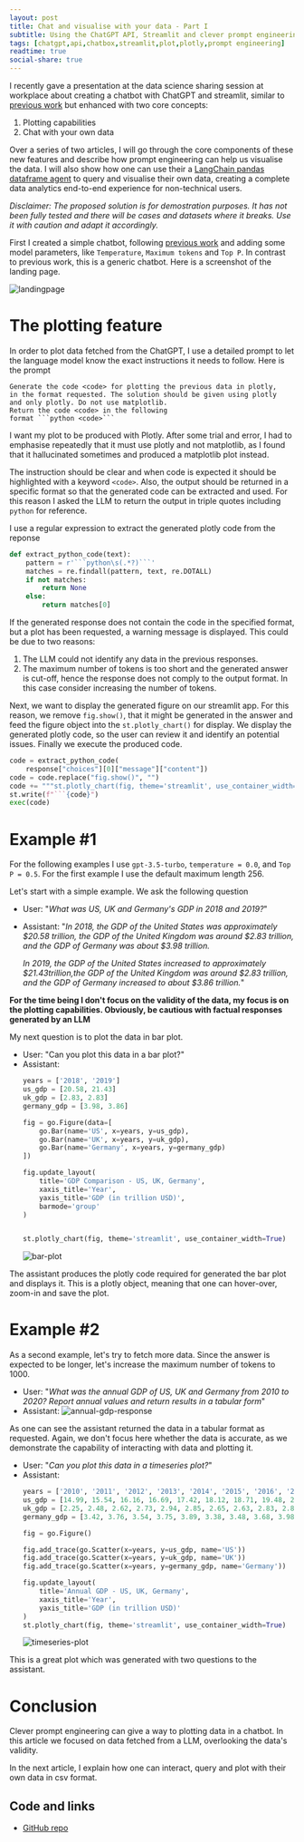 ```yaml
---
layout: post
title: Chat and visualise with your data - Part I
subtitle: Using the ChatGPT API, Streamlit and clever prompt engineering
tags: [chatgpt,api,chatbox,streamlit,plot,plotly,prompt engineering]
readtime: true
social-share: true
---
```


I recently gave a presentation at the data science sharing session at workplace about creating a chatbot with ChatGPT and streamlit, similar to [previous work](https://giasemidis.github.io/2023/05/29/chatgpt-chatbox-assistant.html) but enhanced with two core concepts:

1. Plotting capabilities
2. Chat with your own data

Over a series of two articles, I will go through the core components of these new features and describe how prompt engineering can help us visualise the data. I will also show how one can use their a [LangChain pandas dataframe agent](https://python.langchain.com/docs/integrations/toolkits/pandas) to query and visualise their own data, creating a complete data analytics end-to-end experience for non-technical users.

*Disclaimer: The proposed solution is for demostration purposes. It has not been fully tested and there will be cases and datasets where it breaks. Use it with caution and adapt it accordingly.*

First I created a simple chatbot, following [previous work](https://giasemidis.github.io/2023/05/29/chatgpt-chatbox-assistant.html) and adding some model parameters, like `Temperature`, `Maximum tokens` and `Top P`. In contrast to previous work, this is a generic chatbot. Here is a screenshot of the landing page.

![landingpage](https://raw.githubusercontent.com/giasemidis/giasemidis.github.io/master/_posts/figures/chatgpt-landpage.png)

# The plotting feature

In order to plot data fetched from the ChatGPT, I use a detailed prompt to let the language model know the exact instructions it needs to follow. Here is the prompt

```
Generate the code <code> for plotting the previous data in plotly,
in the format requested. The solution should be given using plotly
and only plotly. Do not use matplotlib.
Return the code <code> in the following
format ```python <code>```
```

I want my plot to be produced with Plotly. After some trial and error, I had to emphasise repeatedly that it must use plotly and not matplotlib, as I found that it hallucinated sometimes and produced a matplotlib plot instead.

The instruction should be clear and when code is expected it should be highlighted with a keyword `<code>`. Also, the output should be returned in a specific format so that the generated code can be extracted and used. For this reason I asked the LLM to return the output in triple quotes including `python` for reference.

I use a regular expression to extract  the generated plotly code from the reponse

```python
def extract_python_code(text):
    pattern = r'```python\s(.*?)```'
    matches = re.findall(pattern, text, re.DOTALL)
    if not matches:
        return None
    else:
        return matches[0]
```

If the generated response does not contain the code in the specified format, but a plot has been requested, a warning message is displayed. This could be due to two reasons:

1. The LLM could not identify any data in the previous responses.
2. The maximum number of tokens is too short and the generated answer is cut-off, hence the response does not comply to the output format. In this case consider increasing the number of tokens.

Next, we want to display the generated figure on our streamlit app. For this reason, we remove `fig.show()`, that it might be generated in the answer and feed the figure object into the `st.plotly_chart()` for display. We display the generated plotly code, so the user can review it and identify an potential issues. Finally we execute the produced code.

```python
code = extract_python_code(
    response["choices"][0]["message"]["content"])
code = code.replace("fig.show()", "")
code += """st.plotly_chart(fig, theme='streamlit', use_container_width=True)"""
st.write(f"```{code}")
exec(code)
```

# Example #1

For the following examples I use `gpt-3.5-turbo`, `temperature = 0.0`, and `Top P = 0.5`. For the first example I use the default maximum length 256.

Let's start with a simple example. We ask the following question

* User: "*What was US, UK and Germany's GDP in 2018 and 2019?*"
* Assistant:
    "*In 2018, the GDP of the United States was approximately $20.58 trillion, the GDP of the United Kingdom was around $2.83 trillion, and the GDP of Germany was about $3.98 trillion.*

    *In 2019, the GDP of the United States increased to approximately $21.43trillion,the GDP of the United Kingdom was around $2.83 trillion, and the GDP of Germany increased to about $3.86 trillion.*"

**For the time being I don't focus on the validity of the data, my focus is on the plotting capabilities. Obviously, be cautious with factual responses generated by an LLM**

My next question is to plot the data in bar plot.

* User: "Can you plot this data in a bar plot?"
* Assistant:
    ```python
    years = ['2018', '2019']
    us_gdp = [20.58, 21.43]
    uk_gdp = [2.83, 2.83]
    germany_gdp = [3.98, 3.86]

    fig = go.Figure(data=[
        go.Bar(name='US', x=years, y=us_gdp),
        go.Bar(name='UK', x=years, y=uk_gdp),
        go.Bar(name='Germany', x=years, y=germany_gdp)
    ])

    fig.update_layout(
        title='GDP Comparison - US, UK, Germany',
        xaxis_title='Year',
        yaxis_title='GDP (in trillion USD)',
        barmode='group'
    )


    st.plotly_chart(fig, theme='streamlit', use_container_width=True)
    ```
    ![bar-plot](https://raw.githubusercontent.com/giasemidis/giasemidis.github.io/master/_posts/figures/chatgpt-gdp-bar-plot.png)

The assistant produces the plotly code required for generated the bar plot and displays it. This is a plotly object, meaning that one can hover-over, zoom-in and save the plot.

# Example #2

As a second example, let's try to fetch more data. Since the answer is expected to be longer, let's increase the maximum number of tokens to 1000.

* User: "*What was the annual GDP of US, UK and Germany from 2010 to 2020? Report annual values and return results in a tabular form*"
* Assistant:
  ![annual-gdp-response](https://raw.githubusercontent.com/giasemidis/giasemidis.github.io/master/_posts/figures/chatgpt-annual-gdp-response.png)

As one can see the assistant returned the data in a tabular format as requested. Again, we don't focus here whether the data is accurate, as we demonstrate the capability of interacting with data and plotting it.

* User: "*Can you plot this data in a timeseries plot?*"
* Assistant:
    ```python
    years = ['2010', '2011', '2012', '2013', '2014', '2015', '2016', '2017', '2018', '2019', '2020']
    us_gdp = [14.99, 15.54, 16.16, 16.69, 17.42, 18.12, 18.71, 19.48, 20.58, 21.43, 21.43]
    uk_gdp = [2.25, 2.48, 2.62, 2.73, 2.94, 2.85, 2.65, 2.63, 2.83, 2.83, 2.83]
    germany_gdp = [3.42, 3.76, 3.54, 3.75, 3.89, 3.38, 3.48, 3.68, 3.98, 3.86, 3.86]

    fig = go.Figure()

    fig.add_trace(go.Scatter(x=years, y=us_gdp, name='US'))
    fig.add_trace(go.Scatter(x=years, y=uk_gdp, name='UK'))
    fig.add_trace(go.Scatter(x=years, y=germany_gdp, name='Germany'))

    fig.update_layout(
        title='Annual GDP - US, UK, Germany',
        xaxis_title='Year',
        yaxis_title='GDP (in trillion USD)'
    )
    st.plotly_chart(fig, theme='streamlit', use_container_width=True)
    ```
    ![timeseries-plot](https://raw.githubusercontent.com/giasemidis/giasemidis.github.io/master/_posts/figures/chatgpt-gdp-timeseries-plot.png)

This is a great plot which was generated with two questions to the assistant.
# Conclusion

Clever prompt engineering can give a way to plotting data in a chatbot. In this article we focused on data fetched from a LLM, overlooking the data's validity.

In the next article, I explain how one can interact, query and plot with their own data in csv format.

## Code and links

<!-- - [App link]() -->
- [GitHub repo](https://github.com/giasemidis/streamlit-chatgpt-demo-app)
